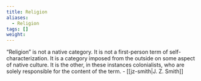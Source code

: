 ```yaml
---
title: Religion
aliases:
  - Religion
tags: []
weight:
---
```

“Religion” is not a native category. It is not a first-person term of self-characterization. It is a category imposed from the outside on some aspect of native culture. It is the other, in these instances colonialists, who are solely responsible for the content of the term. - [[jz-smith|J. Z. Smith]]
